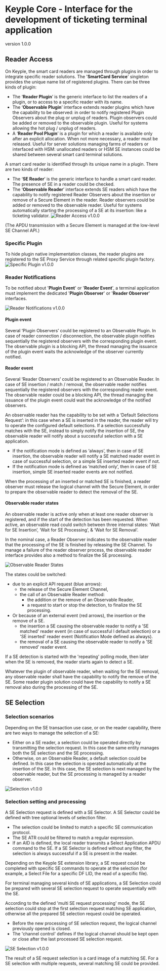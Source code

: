 # Keyple Core - Interface for the development of ticketing terminal application
version 1.0.0

## Reader Access
On Keyple, the smart card readers are managed through plugins in order to integrate specific reader solutions.
The '**SmartCard Service**' singleton provides the unique name list of registered plugins. There can be three kinds of plugin:
 - The ‘**Reader Plugin**’ is the generic interface to list the readers of a plugin, or to access to a specific reader with its name.
 - The ‘**Observable Plugin**’ interface extends reader plugins which have the capability to be observed: in order to notify registered Plugin Observers about the plug or unplug of readers. Plugin observers could be added or removed to the observable plugin. Useful for systems allowing the hot plug / unplug of readers.
 - A ‘**Reader Pool Plugin**’ is a plugin for which a reader is available only after an explicit allocation. When not more necessary, a reader must be released. Useful for server solutions managing farms of readers or interfaced with HSM: unallocated readers or HSM SE instances could be shared between several smart card terminal solutions.

A smart card reader is identified through its unique name in a plugin. There are two kinds of reader:
 - The ‘**SE Reader**’ is the generic interface to handle a smart card reader. The presence of SE in a reader could be checked.
 - The ‘**Observable Reader**’ interface extends SE readers which have the capability to notify registered Reader Observers about the insertion or remove of a Secure Element in the reader. Reader observers could be added or removed to the observable reader. Useful for systems automatically starting the processing of a SE at its insertion: like a ticketing validator.
![Reader Access v1.0.0](img/KeypleCore_Reader_ClassDiag_PluginSettingAndReaderAccess_1_0_0.svg)

(The APDU transmission with a Secure Element is managed at the low-level SE Channel API.)

### Specific Plugin
To hide plugin native implementation classes, the reader plugins are registered to the SE Proxy Service through related specific plugin factory.
![Specific Plugin v1.0.0](img/KeypleCore_Reader_ClassDiag_SpecificPluginAndReader_1_0_0.svg)

### Reader Notifications
To be notified about '**Plugin Event**' or '**Reader Event**', a terminal application must implement the dedicated '**Plugin Observer**' or '**Reader Observer**' interfaces.

![Reader Notifications v1.0.0](img/KeypleCore_Reader_ClassDiag_ObservablePluginAndReaderEvents_1_0_0.svg)

#### Plugin event
Several ‘Plugin Observers’ could be registered to an Observable Plugin.
In case of reader connection / disconnection, the observable plugin notifies sequentially the registered observers with the corresponding plugin event.
The observable plugin is a blocking API, the thread managing the issuance of the plugin event waits the acknowledge of the observer currently notified.

#### Reader event
Several ‘Reader Observers’ could be registered to an Observable Reader.
In case of SE insertion / match / removal, the observable reader notifies sequentially the registered observers with the corresponding reader event. The observable reader could be a blocking API, the thread managing the issuance of the plugin event could wait the acknowledge of the notified observers.

An observable reader has the capability to be set with a ‘Default Selections Request’: in this case when a SE is inserted in the reader, the reader will try to operate the configured default selections. If a selection successfully matches with the SE, instead to simply notify the insertion of SE, the observable reader will notify about a successful selection with a SE application.
 - If the notification mode is defined as ‘always’, then in case of SE insertion, the observable reader will notify a SE matched reader event in case of successful selection, or a simple SE inserted reader event if not.
 - If the notification mode is defined as ‘matched only’, then in case of SE insertion, simple SE inserted reader events are not notified.

When the processing of an inserted or matched SE is finished, a reader observer must release the logical channel with the Secure Element, in order to prepare the observable reader to detect the removal of the SE.

#### Observable reader states
An observable reader is active only when at least one reader observer is registered, and if the start of the detection has been requested. 
When active, an observable read could switch between three internal states: ‘Wait for SE Insertion’, ‘Wait for SE Processing’, & ‘Wait for SE Removal’.

In the nominal case, a Reader Observer indicates to the observable reader that the processing of the SE is finished by releasing the SE Channel.
To manage a failure of the reader observer process, the observable reader interface provides also a method to finalize the SE processing.

![Observable Reader States](img/KeypleCore_Reader_StateDiag_ObservableReaderStates_1_0_0.svg)

The states could be switched:
 - due to an explicit API request (blue arrows):
   - the release of the Secure Element Channel,
   - the call of an Observable Reader method:
     - the addition or the remove of an Observable Reader,
     - a request to start or stop the detection, to finalize the SE processing.
 - Or because of an external event (red arrows), the insertion or the remove of a SE.
   - the insertion a SE causing the observable reader to notify a 'SE matched' reader event (in case of successful
   l default selection) or a 'SE inserted' reader event (Notification Mode defined as always).
   - the removal of a SE causing the observable reader to notify a 'SE removed' reader event.

If a SE detection is started with the 'repeating' polling mode, then later when the SE is removed, the reader starts again to detect a SE.

Whatever the plugin of observable reader, when waiting for the SE removal, any observable reader shall have the capability to notify the remove of the SE.
Some reader plugin solution could have the capability to notify a SE removal also during the processing of the SE.


## SE Selection

### Selection scenarios
Depending on the SE transaction use case, or on the reader capability, there are two ways to manage the selection of a SE:
 - Either on a SE reader, a selection could be operated directly by transmitting the selection request. In this case the same entity manages both the SE selection and the SE processing.
 - Otherwise, on an Observable Reader, a default selection could be defined. In this case the selection is operated automatically at the insertion of the SE. In this case, the SE selection is next managed by the observable reader, but the SE processing is managed by a reader observer.

![Selection v1.0.0](img/KeypleCore_CardSelection_ActivityDiag_Scenarii.svg)

### Selection setting and processing
A SE Selection request is defined with a SE Selector. A SE Selector could be defined with tree optional levels of selection filter.
 - The selection could be limited to match a specific SE communication protocol.
 - The SE ATR could be filtered to match a regular expression.
 - If an AID is defined, the local reader transmits a Select Application APDU command to the SE.
If a SE Selector is defined without any filter, the selection is always successful if a SE is present in the reader.

Depending on the Keyple SE extension library, a SE request could be completed with specific SE commands to operate at the selection (for example, a Select File for a specific DF LID, the read of a specific file).

For terminal managing several kinds of SE applications, a SE Selection could be prepared with several SE selection request to operate sequentially with the SE.

According to the defined 'multi SE request processing' mode, the SE selection could stop at the first selection request matching SE application, otherwise all the prepared SE selection request could be operated.
 - Before the new processing of SE selection request, the logical channel previously opened is closed.
 - The 'channel control' defines if the logical channel should be kept open or close after the last processed SE selection request.

![SE Selection v1.0.0](img/KeypleCore_CardSelection_ClassDiag_SelectorAndSelection_1_0_0.svg)

The result of a SE request selection is a card image of a matching SE. For a SE selection with multiple requests, several matching SE could be provided.
